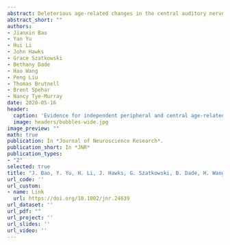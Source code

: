 ```yaml
---
abstract: Deleterious age-related changes in the central auditory nervous system have been referred to as central age-related hearing impairment (ARHI) or central presbycusis. Central ARHI is often assumed to be the consequence of peripheral ARHI. However, it is possible that certain aspects of central ARHI are independent from peripheral ARHI. A confirmation of this possibility could lead to significant improvements in current rehabilitation practices. The major difficulty in addressing this issue arises from confounding factors, such as other age-related changes in both the cochlea and central non-auditory brain structures. Because gap detection is a common measure of central auditory temporal processing, and gap detection thresholds are less influenced by changes in other brain functions such as learning and memory, we investigated the potential relationship between age-related peripheral hearing loss (i.e., audiograms) and age-related changes in gap detection. Consistent with previous studies, a significant difference was found for gap detection thresholds between young and older adults. However, among older adults, no significant associations were observed between gap detection ability and several other independent variables including the pure tone audiogram average, the Wechsler Adult Intelligence Scale-Vocabulary score, gender, and age. Statistical analyses showed little or no contributions from these independent variables to gap detection thresholds. Thus, our data indicate that age-related decline in central temporal processing is largely independent of peripheral ARHI.
abstract_short: ""
authors:
- Jianxin Bao
- Yan Yu
- Hui Li
- John Hawks
- Grace Szatkowski
- Bethany Dade
- Hao Wang
- Peng Liu
- Thomas Brutnell
- Brent Spehar
- Nancy Tye-Murray
date: 2020-05-16
header:
  caption: 'Evidence for independent peripheral and central age-related hearing impairment'
  image: headers/bubbles-wide.jpg
image_preview: ""
math: true
publication: In *Journal of Neuroscience Research*.
publication_short: In *JNR*
publication_types:
- "2"
selected: true
title: "J. Bao, Y. Yu, H. Li, J. Hawks, G. Szatkowski, B. Dade, H. Wang*, P. Liu*, T. Brutnell, B. Spehar, N. Tye-Murray (2020), Evidence for Independent Peripheral and Central Age-Related Hearing Impairment, Journal of Neuroscience Research."
url_code: ''
url_custom:
- name: Link
  url: https://doi.org/10.1002/jnr.24639
url_dataset: ''
url_pdf: ""
url_project: ''
url_slides: ''
url_video: ''
---
```


